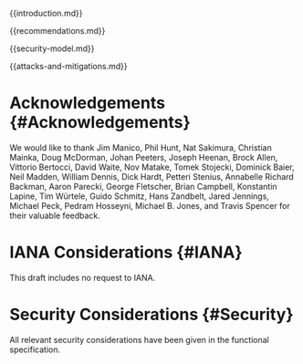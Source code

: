 
{{introduction.md}}

{{recommendations.md}}

{{security-model.md}}

{{attacks-and-mitigations.md}}

# Acknowledgements {#Acknowledgements}
      
We would like to thank Jim Manico, Phil Hunt, Nat Sakimura, Christian
Mainka, Doug McDorman, Johan Peeters, Joseph Heenan, Brock Allen,
Vittorio Bertocci, David Waite, Nov Matake, Tomek Stojecki, Dominick
Baier, Neil Madden, William Dennis, Dick Hardt, Petteri Stenius,
Annabelle Richard Backman, Aaron Parecki, George Fletscher, Brian
Campbell, Konstantin Lapine, Tim Würtele, Guido Schmitz, Hans
Zandbelt, Jared Jennings, Michael Peck, Pedram Hosseyni, Michael
B. Jones, and Travis Spencer for their valuable feedback.
    

# IANA Considerations {#IANA}
      
  This draft includes no request to IANA.
    

# Security Considerations {#Security}
      
All relevant security considerations have been given in the
functional specification.
    
